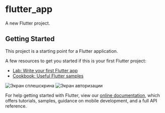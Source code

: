 # flutter_app

A new Flutter project.

## Getting Started

This project is a starting point for a Flutter application.

A few resources to get you started if this is your first Flutter project:

- [Lab: Write your first Flutter app](https://flutter.dev/docs/get-started/codelab)
- [Cookbook: Useful Flutter samples](https://flutter.dev/docs/cookbook)

![Экран сплешскрина](https://sun9-70.userapi.com/impg/Xa1NlMgeRB0QvCxYvqz1dhFYA3vWxyHVuZcVQQ/p0118yHmMUM.jpg?size=503x843&quality=96&sign=546f65eac1a200bc6d52ae4e6fc2670c&type=album)
![Экран авторизации](https://sun9-20.userapi.com/impg/vMUzPFWN4DR0BPrOFyQdgE9jDzPmgZFClfSKig/KTql2NR5SNU.jpg?size=508x859&quality=96&sign=b6d3b511af4fa4d88058a8949731bb21&type=album)

For help getting started with Flutter, view our
[online documentation](https://flutter.dev/docs), which offers tutorials,
samples, guidance on mobile development, and a full API reference.
